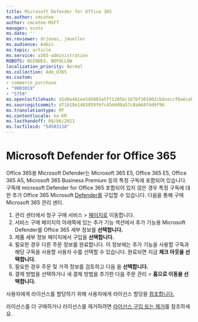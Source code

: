 ```yaml
---
title: Microsoft Defender for Office 365
ms.author: cmcatee
author: cmcatee-MSFT
manager: scotv
ms.date: ''
ms.reviewer: drjones, jmueller
ms.audience: Admin
ms.topic: article
ms.service: o365-administration
ROBOTS: NOINDEX, NOFOLLOW
localization_priority: Normal
ms.collection: Adm_O365
ms.custom:
- commerce_purchase
- "9003019"
- "5758"
ms.openlocfilehash: d1d0a481ee5d5803a5ff1205bc167bf301902cbdceccf0a6ceb8497ebc65e54a
ms.sourcegitcommit: d71b18e1403859fbfc45ddd9a57c8ab68f4d9f96
ms.translationtype: MT
ms.contentlocale: ko-KR
ms.lasthandoff: 08/06/2021
ms.locfileid: "54503118"
---
```

# <a name="purchase-microsoft-defender-for-office-365"></a>Microsoft Defender for Office 365

Office 365용 Microsoft Defender는 Microsoft 365 E5, Office 365 E5, Office 365 A5, Microsoft 365 Business Premium 등의 특정 구독에 포함되어 있습니다. 구독에 microsoft Defender for Office 365 포함되어 있지 않은 경우 특정 구독에 대한 추가 Office 365 Microsoft [Defender를](/microsoft-365/security/office-365-security/office-365-atp) 구입할 수 있습니다. 다음을 통해 구매 Microsoft 365 관리 센터.

1. 관리 센터에서 청구 구매 서비스  >  [페이지로](https://go.microsoft.com/fwlink/p/?linkid=868433) 이동합니다.
2. 서비스 구매 페이지의  아래쪽에 있는  추가 기능 섹션에서 추가 기능용 Microsoft Defender를 Office 365 세부 정보를 **선택합니다.**
3. 제품 세부 정보 페이지에서 구입을 **선택합니다.**
4. 필요한 경우 다른 주문 정보를 완료합니다. 이 정보에는 추가 기능을 사용할 구독과 해당 구독을 사용할 사용자 수를 선택할 수 있습니다. 완료되면 지금 **체크 아웃을 선택합니다.**
5. 필요한 경우 주문 및 가격 정보를 검토하고 다음 을 **선택합니다.**
6. 결제 방법을 선택하거나 새 결제 방법을 추가한 다음 주문 관리  >  **홈으로 이동을 선택합니다.**

사용자에게 라이선스를 할당하기 위해 사용자에게 라이선스 할당을 [참조합니다.](/microsoft-365/admin/manage/assign-licenses-to-users)

라이선스를 더 구매하거나 라이선스를 제거하려면 [라이선스 구입 또는 제거](/microsoft-365/commerce/licenses/buy-licenses#buy-or-remove-licenses-for-your-business-subscription)를 참조하세요.